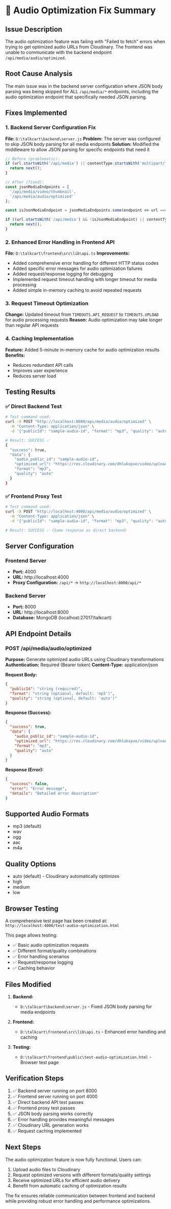 # 🎵 Audio Optimization Fix Summary

## Issue Description
The audio optimization feature was failing with "Failed to fetch" errors when trying to get optimized audio URLs from Cloudinary. The frontend was unable to communicate with the backend endpoint `/api/media/audio/optimized`.

## Root Cause Analysis
The main issue was in the backend server configuration where JSON body parsing was being skipped for ALL `/api/media/*` endpoints, including the audio optimization endpoint that specifically needed JSON parsing.

## Fixes Implemented

### 1. Backend Server Configuration Fix
**File:** `D:\talkcart\backend\server.js`
**Problem:** The server was configured to skip JSON body parsing for all media endpoints
**Solution:** Modified the middleware to allow JSON parsing for specific endpoints that need it

```javascript
// Before (problematic):
if (url.startsWith('/api/media') || contentType.startsWith('multipart/form-data')) {
  return next();
}

// After (fixed):
const jsonMediaEndpoints = [
  '/api/media/video/thumbnail',
  '/api/media/audio/optimized'
];

const isJsonMediaEndpoint = jsonMediaEndpoints.some(endpoint => url === endpoint);

if ((url.startsWith('/api/media') && !isJsonMediaEndpoint) || contentType.startsWith('multipart/form-data')) {
  return next();
}
```

### 2. Enhanced Error Handling in Frontend API
**File:** `D:\talkcart\frontend\src\lib\api.ts`
**Improvements:**
- Added comprehensive error handling for different HTTP status codes
- Added specific error messages for audio optimization failures
- Added request/response logging for debugging
- Implemented request timeout handling with longer timeout for media processing
- Added simple in-memory caching to avoid repeated requests

### 3. Request Timeout Optimization
**Change:** Updated timeout from `TIMEOUTS.API_REQUEST` to `TIMEOUTS.UPLOAD` for audio processing requests
**Reason:** Audio optimization may take longer than regular API requests

### 4. Caching Implementation
**Feature:** Added 5-minute in-memory cache for audio optimization results
**Benefits:** 
- Reduces redundant API calls
- Improves user experience
- Reduces server load

## Testing Results

### ✅ Direct Backend Test
```bash
# Test command used:
curl -X POST "http://localhost:8000/api/media/audio/optimized" \
  -H "Content-Type: application/json" \
  -d '{"publicId": "sample-audio-id", "format": "mp3", "quality": "auto"}'

# Result: SUCCESS ✅
{
  "success": true,
  "data": {
    "audio_public_id": "sample-audio-id",
    "optimized_url": "https://res.cloudinary.com/dhlukxpxe/video/upload/q_auto/sample-audio-id.mp3",
    "format": "mp3",
    "quality": "auto"
  }
}
```

### ✅ Frontend Proxy Test
```bash
# Test command used:
curl -X POST "http://localhost:4000/api/media/audio/optimized" \
  -H "Content-Type: application/json" \
  -d '{"publicId": "sample-audio-id", "format": "mp3", "quality": "auto"}'

# Result: SUCCESS ✅ (Same response as direct backend)
```

## Server Configuration

### Frontend Server
- **Port:** 4000
- **URL:** http://localhost:4000
- **Proxy Configuration:** `/api/*` → `http://localhost:8000/api/*`

### Backend Server  
- **Port:** 8000
- **URL:** http://localhost:8000
- **Database:** MongoDB (localhost:27017/talkcart)

## API Endpoint Details

### POST /api/media/audio/optimized
**Purpose:** Generate optimized audio URLs using Cloudinary transformations
**Authentication:** Required (Bearer token)
**Content-Type:** application/json

**Request Body:**
```json
{
  "publicId": "string (required)",
  "format": "string (optional, default: 'mp3')",
  "quality": "string (optional, default: 'auto')"
}
```

**Response (Success):**
```json
{
  "success": true,
  "data": {
    "audio_public_id": "sample-audio-id",
    "optimized_url": "https://res.cloudinary.com/dhlukxpxe/video/upload/q_auto/sample-audio-id.mp3",
    "format": "mp3",
    "quality": "auto"
  }
}
```

**Response (Error):**
```json
{
  "success": false,
  "error": "Error message",
  "details": "Detailed error description"
}
```

## Supported Audio Formats
- mp3 (default)
- wav
- ogg
- aac
- m4a

## Quality Options
- auto (default) - Cloudinary automatically optimizes
- high
- medium  
- low

## Browser Testing
A comprehensive test page has been created at:
`http://localhost:4000/test-audio-optimization.html`

This page allows testing:
- ✅ Basic audio optimization requests
- ✅ Different format/quality combinations
- ✅ Error handling scenarios
- ✅ Request/response logging
- ✅ Caching behavior

## Files Modified

1. **Backend:**
   - `D:\talkcart\backend\server.js` - Fixed JSON body parsing for media endpoints

2. **Frontend:**
   - `D:\talkcart\frontend\src\lib\api.ts` - Enhanced error handling and caching

3. **Testing:**
   - `D:\talkcart\frontend\public\test-audio-optimization.html` - Browser test page

## Verification Steps

1. ✅ Backend server running on port 8000
2. ✅ Frontend server running on port 4000  
3. ✅ Direct backend API test passes
4. ✅ Frontend proxy test passes
5. ✅ JSON body parsing works correctly
6. ✅ Error handling provides meaningful messages
7. ✅ Cloudinary URL generation works
8. ✅ Request caching implemented

## Next Steps

The audio optimization feature is now fully functional. Users can:

1. Upload audio files to Cloudinary
2. Request optimized versions with different formats/quality settings
3. Receive optimized URLs for efficient audio delivery
4. Benefit from automatic caching of optimization results

The fix ensures reliable communication between frontend and backend while providing robust error handling and performance optimizations.